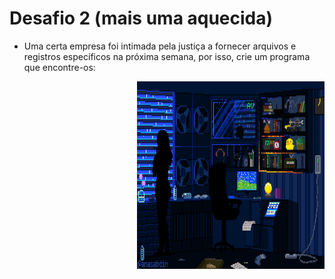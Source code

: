 # Desafio 2 (mais uma aquecida)

- Uma certa empresa foi intimada pela justiça a fornecer arquivos e registros específicos na próxima semana, por isso, crie um programa que encontre-os:

<img height="300" width="300" align="right" alt="Thinking in desktop" src="./assets/thinking.gif" />